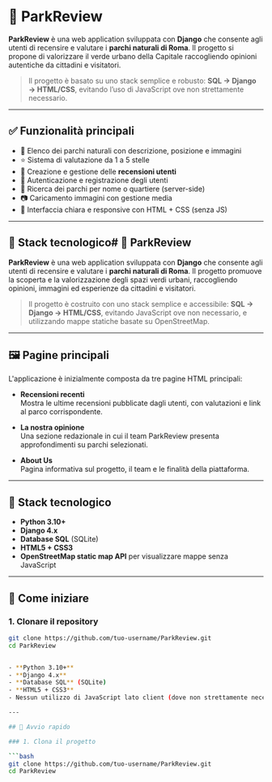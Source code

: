 # 🌿 ParkReview

**ParkReview** è una web application sviluppata con **Django** che consente agli utenti di recensire e valutare i **parchi naturali di Roma**. Il progetto si propone di valorizzare il verde urbano della Capitale raccogliendo opinioni autentiche da cittadini e visitatori.

> Il progetto è basato su uno stack semplice e robusto: **SQL → Django → HTML/CSS**, evitando l’uso di JavaScript ove non strettamente necessario.

---

## ✅ Funzionalità principali

- 📍 Elenco dei parchi naturali con descrizione, posizione e immagini
- ⭐ Sistema di valutazione da 1 a 5 stelle
- 📝 Creazione e gestione delle **recensioni utenti**
- 🔐 Autenticazione e registrazione degli utenti
- 🧭 Ricerca dei parchi per nome o quartiere (server-side)
- 📷 Caricamento immagini con gestione media
- 🧹 Interfaccia chiara e responsive con HTML + CSS (senza JS)

---

## 🧱 Stack tecnologico# 🌿 ParkReview

**ParkReview** è una web application sviluppata con **Django** che consente agli utenti di recensire e valutare i **parchi naturali di Roma**. Il progetto promuove la scoperta e la valorizzazione degli spazi verdi urbani, raccogliendo opinioni, immagini ed esperienze da cittadini e visitatori.

> Il progetto è costruito con uno stack semplice e accessibile: **SQL → Django → HTML/CSS**, evitando JavaScript ove non necessario, e utilizzando mappe statiche basate su OpenStreetMap.

---

## 🖼️ Pagine principali

L'applicazione è inizialmente composta da tre pagine HTML principali:

- **Recensioni recenti**  
  Mostra le ultime recensioni pubblicate dagli utenti, con valutazioni e link al parco corrispondente.

- **La nostra opinione**  
  Una sezione redazionale in cui il team ParkReview presenta approfondimenti su parchi selezionati.

- **About Us**  
  Pagina informativa sul progetto, il team e le finalità della piattaforma.

---

## 🧱 Stack tecnologico

- **Python 3.10+**
- **Django 4.x**
- **Database SQL** (SQLite)
- **HTML5 + CSS3**
- **OpenStreetMap static map API** per visualizzare mappe senza JavaScript

---

## 🚀 Come iniziare

### 1. Clonare il repository

```bash
git clone https://github.com/tuo-username/ParkReview.git
cd ParkReview


- **Python 3.10+**
- **Django 4.x**
- **Database SQL** (SQLite)
- **HTML5 + CSS3**
- Nessun utilizzo di JavaScript lato client (dove non strettamente necessario)

---

## 🚀 Avvio rapido

### 1. Clona il progetto

```bash
git clone https://github.com/tuo-username/ParkReview.git
cd ParkReview
